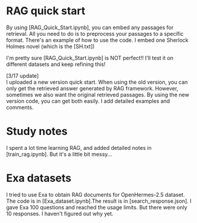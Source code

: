 # RAG quick start
By using [RAG_Quick_Start.ipynb], you can embed any passages for retrieval. All you need to do is to preprocess your passages to a specific format. There's an example of how to use the code. I embed one Sherlock Holmes novel (which is the [SH.txt])

I'm pretty sure [RAG_Quick_Start.ipynb] is NOT perfect!! I'll test it on different datasets and keep refining this!

[3/17 update]\
I uploaded a new version quick start. When using the old version, you can only get the retrieved answer generated by RAG framework. However, sometimes we also want the original retrieved passages. By using the new version code, you can get both easily. I add detailed examples and comments.

# Study notes
I spent a lot time learning RAG, and added detailed notes in [train_rag.ipynb]. But it's a little bit messy...

# Exa datasets
I tried to use Exa to obtain RAG documents for OpenHermes-2.5 dataset. The code is in [Exa_dataset.ipynb].The result is in [search_response.json]. I gave Exa 100 questions and reached the usage limits. But there were only 10 responses. I haven't figured out why yet.
